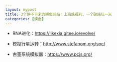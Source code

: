 ```yaml
---
layout: mypost
title: 3个停不下来的摸鱼网站！上班族福利、一个破站玩一天
categories: [摸鱼]
---
```


- RNA进化：<https://likexia.gitee.io/evolve/>

- 模拟行星运转：<http://www.stefanom.org/spc/>

- 古董系统模拟器：<https://www.pcjs.org/>